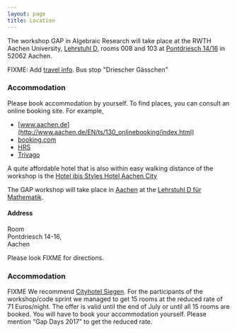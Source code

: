 ```yaml
---
layout: page
title: Location
---
```



The workshop GAP in Algebraic Research will take place at the RWTH Aachen University, [Lehrstuhl D](http://www.math.rwth-aachen.de/),
rooms 008 and 103 at [Pontdriesch 14/16](https://www.openstreetmap.org/way/79514247) in 52062 Aachen.

FIXME: Add [travel info](http://www.rwth-aachen.de/cms/root/Die-RWTH/Mobilitaet/~jgtm/Erreichbarkeit/?lidx=1). Bus stop "Driescher Gässchen"


<h3>Accommodation</h3>

Please book accommodation by yourself. 
To find places, you can consult an online booking site. For example,
 
 * [www.aachen.de](http://www.aachen.de/EN/ts/130_onlinebooking/index.html)
 * [booking.com](http://www.booking.com)
 * [HRS](http://www.hrs.de)
 * [Trivago](http://www.trivago.de)

A quite affordable hotel that is also within easy walking distance of the workshop is the [Hotel ibis Styles Hotel Aachen City](http://www.ibis.com/gb/hotel-1703-ibis-styles-hotel-aachen-city/)

The GAP workshop will take place in
[Aachen](http://www.aachen.de/) at the
[Lehrstuhl D f&uuml;r Mathematik](http://www.math.rwth-aachen.de/).

<h4>Address</h4>
Room <br>
Pontdriesch 14-16, <br>
Aachen


Please look FIXME for directions.

<h3>Accommodation</h3>

FIXME
We recommend <a href="http://www.cityhotel-siegen.de">Cityhotel Siegen</a>.
For the participants of the workshop/code sprint we managed to
get 15 rooms at the reduced rate of 71 Euros/night.
The offer is valid until the end of July or until all 15 rooms are booked.
You will have to book your accommodation yourself. Please
mention <Q>Gap Days 2017</Q> to get the reduced rate.
